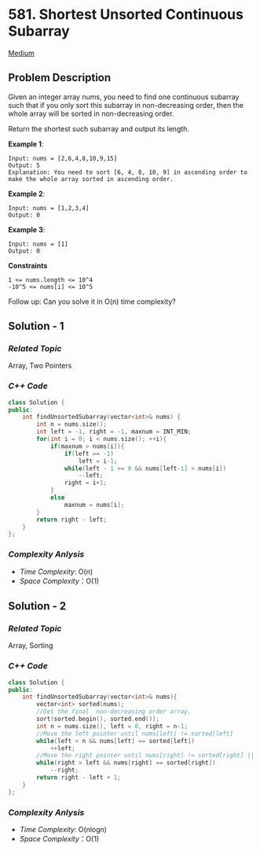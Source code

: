 # 581. Shortest Unsorted Continuous Subarray
[Medium](https://leetcode.com/problems/shortest-unsorted-continuous-subarray/description/)

## Problem Description

Given an integer array nums, you need to find one continuous subarray such that if you only sort this subarray in non-decreasing order, then the whole array will be sorted in non-decreasing order.

Return the shortest such subarray and output its length.


**Example 1**:
```
Input: nums = [2,6,4,8,10,9,15]
Output: 5
Explanation: You need to sort [6, 4, 8, 10, 9] in ascending order to make the whole array sorted in ascending order.
```
**Example 2**:
```
Input: nums = [1,2,3,4]
Output: 0
```
**Example 3**:
```
Input: nums = [1]
Output: 0
```

**Constraints**
```
1 <= nums.length <= 10^4
-10^5 <= nums[i] <= 10^5
```

Follow up: Can you solve it in O(n) time complexity?

## Solution - 1

### _Related Topic_
   Array, Two Pointers

### _C++ Code_
```cpp
class Solution {
public:
    int findUnsortedSubarray(vector<int>& nums) {
        int n = nums.size();
        int left = -1, right = -1, maxnum = INT_MIN;
        for(int i = 0; i < nums.size(); ++i){
            if(maxnum > nums[i]){
                if(left == -1)
                    left = i-1;
                while(left - 1 >= 0 && nums[left-1] > nums[i])
                    --left;
                right = i+1;
            }
            else
                maxnum = nums[i];
        }
        return right - left;
    }
};
```

### _Complexity Anlysis_
- _Time Complexity_: O(n)
- _Space Complexity_：O(1)

## Solution - 2

### _Related Topic_
   Array, Sorting

### _C++ Code_
```cpp
class Solution {
public:
    int findUnsortedSubarray(vector<int>& nums){
        vector<int> sorted(nums);
        //Get the final  non-decreasing order array.
        sort(sorted.begin(), sorted.end());
        int n = nums.size(), left = 0, right = n-1;
        //Move the left pointer until nums[left] != sorted[left]
        while(left < n && nums[left] == sorted[left])
            ++left;
        //Move the right pointer until nums[right] != sorted[right] || it's moved to the position of left pointer
        while(right > left && nums[right] == sorted[right])
            --right;
        return right - left + 1;
    }
};
```

### _Complexity Anlysis_
- _Time Complexity_: O(nlogn)
- _Space Complexity_：O(1)
